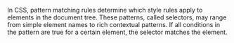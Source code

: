 In CSS, pattern matching rules determine which style rules apply to elements in the document tree. These patterns, called selectors, may range from simple element names to rich contextual patterns. If all conditions in the pattern are true for a certain element, the selector matches the element.